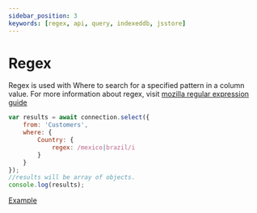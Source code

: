 ```yaml
---
sidebar_position: 3
keywords: [regex, api, query, indexeddb, jsstore]
---
```


# Regex

Regex is used with Where to search for a specified pattern in a column value. For more information about regex, visit [mozilla regular expression guide](https://developer.mozilla.org/en-US/docs/Web/JavaScript/Guide/Regular_Expressions)


```javascript
var results = await connection.select({
    from: 'Customers',
    where: {
        Country: {
            regex: /mexico|brazil/i
        }
    }
});
//results will be array of objects.
console.log(results);
```

<p class="text--center">
    <a class="button button--info" target="_blank" href="https://ujjwalguptaofficial.github.io/idbstudio/?db=Demo&query=select(%7B%0A%20%20%20%20from%3A%20'Customers'%2C%0A%20%20%20%20where%3A%20%7B%0A%20%20%20%20%20%20%20%20country%3A%20%7B%0A%20%20%20%20%20%20%20%20%20%20%20%20regex%3A%20%2Fmexico%7Cbrazil%2Fi%0A%20%20%20%20%20%20%20%20%7D%0A%20%20%20%20%7D%0A%7D)">Example</a>
</p>
